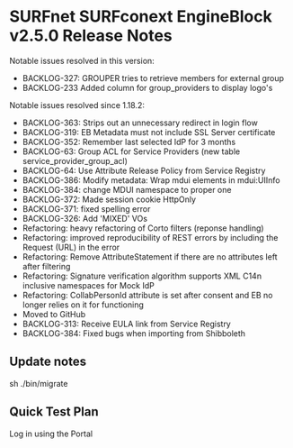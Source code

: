 # SURFnet SURFconext EngineBlock v2.5.0 Release Notes #

Notable issues resolved in this version:
* BACKLOG-327: GROUPER tries to retrieve members for external group
* BACKLOG-233 Added column for group_providers to display logo's

Notable issues resolved since 1.18.2:
* BACKLOG-363: Strips out an unnecessary redirect in login flow
* BACKLOG-319: EB Metadata must not include SSL Server certificate
* BACKLOG-352: Remember last selected IdP for 3 months
* BACKLOG-63: Group ACL for Service Providers (new table service_provider_group_acl)
* BACKLOG-64: Use Attribute Release Policy from Service Registry
* BACKLOG-386: Modify metadata: Wrap mdui elements in mdui:UIInfo
* BACKLOG-384: change MDUI namespace to proper one
* BACKLOG-372: Made session cookie HttpOnly
* BACKLOG-371: fixed spelling error
* BACKLOG-326: Add 'MIXED' VOs
* Refactoring: heavy refactoring of Corto filters (reponse handling)
* Refactoring: improved reproducibility of REST errors by including the Request (URL) in the error
* Refactoring: Remove AttributeStatement if there are no attributes left after filtering
* Refactoring: Signature verification algorithm supports XML C14n inclusive namespaces for Mock IdP
* Refactoring: CollabPersonId attribute is set after consent and EB no longer relies on it for functioning
* Moved to GitHub
* BACKLOG-313: Receive EULA link from Service Registry
* BACKLOG-384: Fixed bugs when importing from Shibboleth

Update notes
------------

sh ./bin/migrate

Quick Test Plan
---------------

Log in using the Portal